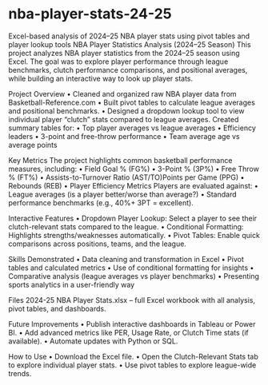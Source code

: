 # nba-player-stats-24-25
Excel-based analysis of 2024–25 NBA player stats using pivot tables and player lookup tools
NBA Player Statistics Analysis (2024–25 Season)
This project analyzes NBA player statistics from the 2024–25 season using Excel. The goal was to explore player performance through league benchmarks, clutch performance comparisons, and positional averages, while building an interactive way to look up player stats.

Project Overview
•	Cleaned and organized raw NBA player data from Basketball-Reference.com
•	Built pivot tables to calculate league averages and positional benchmarks.
•	Designed a dropdown lookup tool to view individual player “clutch” stats compared to league averages.
Created summary tables for:
•	Top player averages vs league averages
•	Efficiency leaders
•	3-point and free-throw performance
•	Team average age vs average points

Key Metrics
The project highlights common basketball performance measures, including:
•	Field Goal % (FG%)
•	3-Point % (3P%)
•	Free Throw % (FT%)
•	Assists-to-Turnover Ratio (AST/TO)Points per Game (PPG)
•	Rebounds (REB)
•	Player Efficiency Metrics
Players are evaluated against:
•	League averages (is a player better/worse than average?)
•	Standard performance benchmarks (e.g., 40%+ 3PT = excellent).

Interactive Features
•	Dropdown Player Lookup: Select a player to see their clutch-relevant stats compared to the league.
•	Conditional Formatting: Highlights strengths/weaknesses automatically.
•	Pivot Tables: Enable quick comparisons across positions, teams, and the league.

Skills Demonstrated
•	Data cleaning and transformation in Excel
•	Pivot tables and calculated metrics
•	Use of conditional formatting for insights
•	Comparative analysis (league averages vs player benchmarks)
•	Presenting sports analytics in a user-friendly way

Files
2024-25 NBA Player Stats.xlsx – full Excel workbook with all analysis, pivot tables, and dashboards.

Future Improvements
•	Publish interactive dashboards in Tableau or Power BI.
•	Add advanced metrics like PER, Usage Rate, or Clutch Time stats (if available).
•	Automate updates with Python or SQL.

How to Use
•	Download the Excel file.
•	Open the Clutch-Relevant Stats tab to explore individual player stats.
•	Use pivot tables to explore league-wide trends.
